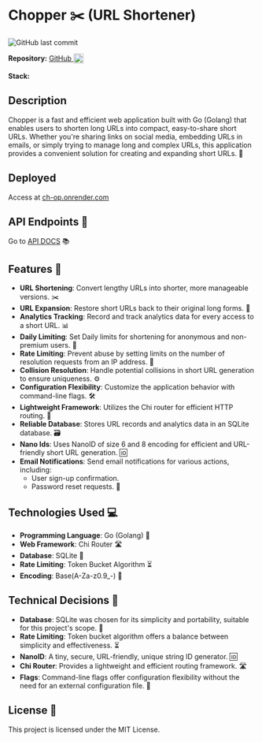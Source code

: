 # Chopper ✂️ (URL Shortener)

![GitHub last commit](https://img.shields.io/github/last-commit/theakhandpatel/url_shortner)

**Repository:** <Badge type="info">  [GitHub <img src="/images/github.svg" alt="GitHub" style="height: 20px; width: 20px; vertical-align: middle; padding-bottom: 3px; display: inline" />](https://github.com/theakhandpatel/Chopper) </Badge>

**Stack:** <Badge type="tip" text="Golang" /> <Badge type="tip" text="SQLite" /> <Badge type="tip" text="Chi Router" />

## Description

Chopper is a fast and efficient web application built with Go (Golang) that enables users to shorten long URLs into compact, easy-to-share short URLs. Whether you're sharing links on social media, embedding URLs in emails, or simply trying to manage long and complex URLs, this application provides a convenient solution for creating and expanding short URLs. 🔗


## Deployed
Access at [ch-op.onrender.com](https://ch-op.onrender.com/)

## API Endpoints 📡

Go to [API DOCS](https://documenter.getpostman.com/view/9176353/2s9YCAQVGM) 📚

## Features 🌟

- **URL Shortening**: Convert lengthy URLs into shorter, more manageable versions. ✂️
- **URL Expansion**: Restore short URLs back to their original long forms. 🔄
- **Analytics Tracking**: Record and track analytics data for every access to a short URL. 📊
- **Daily Limiting**: Set Daily limits for shortening for anonymous and non-premium users. 📆
- **Rate Limiting**: Prevent abuse by setting limits on the number of resolution requests from an IP address. 🚫
- **Collision Resolution**: Handle potential collisions in short URL generation to ensure uniqueness. ⚙️
- **Configuration Flexibility**: Customize the application behavior with command-line flags. 🛠️
- **Lightweight Framework**: Utilizes the Chi router for efficient HTTP routing. 🚀
- **Reliable Database**: Stores URL records and analytics data in an SQLite database. 🗃️
- **Nano Ids**: Uses NanoID of size 6 and 8 encoding for efficient and URL-friendly short URL generation. 🆔
- **Email Notifications**: Send email notifications for various actions, including:
  - User sign-up confirmation.
  - Password reset requests. 📧

## Technologies Used 💻

- **Programming Language**: Go (Golang) 🐹
- **Web Framework**: Chi Router 🛣️
- **Database**: SQLite 📂
- **Rate Limiting**: Token Bucket Algorithm ⏳
- **Encoding**: Base(A-Za-z0.9_-) 🧮




## Technical Decisions 🧐

- **Database**: SQLite was chosen for its simplicity and portability, suitable for this project's scope. 📁
- **Rate Limiting**: Token bucket algorithm offers a balance between simplicity and effectiveness. ⏳
- **NanoID**: A tiny, secure, URL-friendly, unique string ID generator. 🆔
- **Chi Router**: Provides a lightweight and efficient routing framework. 🛣️
- **Flags**: Command-line flags offer configuration flexibility without the need for an external configuration file. 🚩


## License 📄

This project is licensed under the MIT License.